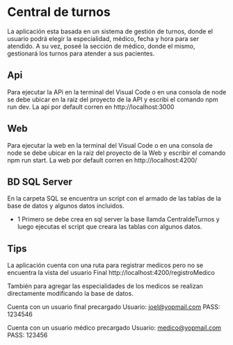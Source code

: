 # Central de turnos

La aplicación esta basada en un sistema de gestión de turnos, donde el usuario podrá elegir la especialidad, médico, fecha y hora para ser atendido. A su vez, poseé la sección de médico, donde el mismo, gestionará los turnos para atender a sus pacientes.

## Api

Para ejecutar la APi en la terminal del Visual Code o en una consola de node se debe ubicar en la raiz del proyecto de la API y escribi el comando 
npm run dev.
La api por default corren en http://localhost:3000

## Web

Para ejecutar la web en la terminal del Visual Code o en una consola de node se debe ubicar en la raiz del proyecto de la Web y escribir el comando
npm run start.
La web por default corren en http://localhost:4200/

## BD SQL Server

En la carpeta SQL se encuentra un script con el armado de las tablas de la base de datos y algunos datos incluidos.
* 1 Primero se debe crea en sql server la base llamda CentraldeTurnos y luego ejecutas el script que creara las tablas con algunos datos.

## Tips

La aplicación cuenta con una ruta para registrar medicos pero no se encuentra la vista del usuario Final
http://localhost:4200/registroMedico

También para agregar las especialidades de los medicos se realizan directamente modificando la base de datos.

Cuenta con un usuario final precargado
Usuario: joel@yopmail.com 
PASS: 1234546

Cuenta con un usuario médico precargado
Usuario: medico@yopmail.com 
PASS: 123456

